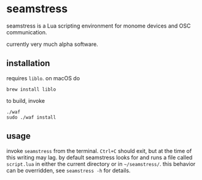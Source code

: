# seamstress

seamstress is a Lua scripting environment for monome devices and OSC communication.

currently very much alpha software.

## installation

requires `liblo`. on macOS do

```
brew install liblo
```

to build, invoke

```
./waf
sudo ./waf install
```

## usage

invoke `seamstress` from the terminal.
`Ctrl+C` should exit, but at the time of this writing may lag.
by default seamstress looks for and runs a file called `script.lua`
in either the current directory or in `~/seamstress/`.
this behavior can be overridden, see `seamstress -h` for details.
